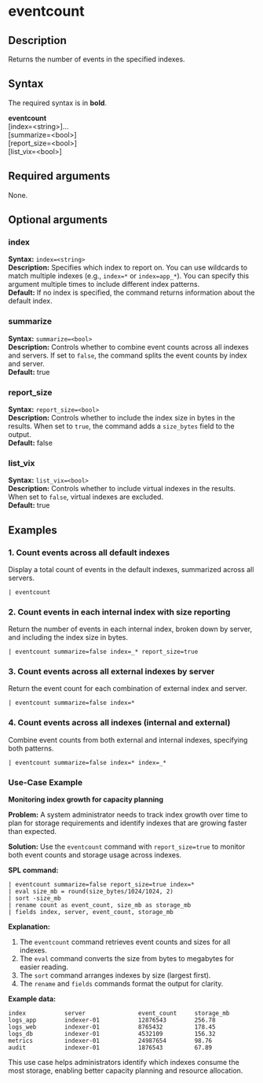 # eventcount

## Description

Returns the number of events in the specified indexes.

## Syntax

The required syntax is in **bold**.

**eventcount** \
[index=\<string>]... \
[summarize=\<bool>] \
[report_size=\<bool>] \
[list_vix=\<bool>]

## Required arguments

None.

## Optional arguments

### index

**Syntax:** `index=<string>` \
**Description:** Specifies which index to report on. You can use wildcards to match multiple indexes (e.g., `index=*` or `index=app_*`). You can specify this argument multiple times to include different index patterns. \
**Default:** If no index is specified, the command returns information about the default index.

### summarize

**Syntax:** `summarize=<bool>` \
**Description:** Controls whether to combine event counts across all indexes and servers. If set to `false`, the command splits the event counts by index and server. \
**Default:** true

### report_size

**Syntax:** `report_size=<bool>` \
**Description:** Controls whether to include the index size in bytes in the results. When set to `true`, the command adds a `size_bytes` field to the output. \
**Default:** false

### list_vix

**Syntax:** `list_vix=<bool>` \
**Description:** Controls whether to include virtual indexes in the results. When set to `false`, virtual indexes are excluded. \
**Default:** true

## Examples

### 1. Count events across all default indexes

Display a total count of events in the default indexes, summarized across all servers.

```
| eventcount
```

### 2. Count events in each internal index with size reporting

Return the number of events in each internal index, broken down by server, and including the index size in bytes.

```
| eventcount summarize=false index=_* report_size=true
```

### 3. Count events across all external indexes by server

Return the event count for each combination of external index and server.

```
| eventcount summarize=false index=*
```

### 4. Count events across all indexes (internal and external)

Combine event counts from both external and internal indexes, specifying both patterns.

```
| eventcount summarize=false index=* index=_*
```

### Use-Case Example

**Monitoring index growth for capacity planning**

**Problem:** A system administrator needs to track index growth over time to plan for storage requirements and identify indexes that are growing faster than expected.

**Solution:** Use the `eventcount` command with `report_size=true` to monitor both event counts and storage usage across indexes.

**SPL command:**
```
| eventcount summarize=false report_size=true index=*
| eval size_mb = round(size_bytes/1024/1024, 2)
| sort -size_mb
| rename count as event_count, size_mb as storage_mb
| fields index, server, event_count, storage_mb
```

**Explanation:**
1. The `eventcount` command retrieves event counts and sizes for all indexes.
2. The `eval` command converts the size from bytes to megabytes for easier reading.
3. The `sort` command arranges indexes by size (largest first).
4. The `rename` and `fields` commands format the output for clarity.

**Example data:**
```
index           server               event_count     storage_mb
logs_app        indexer-01           12876543        256.78
logs_web        indexer-01           8765432         178.45
logs_db         indexer-01           4532109         156.32
metrics         indexer-01           24987654        98.76
audit           indexer-01           1876543         67.89
```

This use case helps administrators identify which indexes consume the most storage, enabling better capacity planning and resource allocation.
